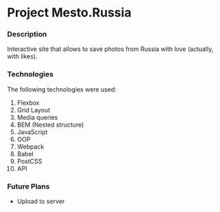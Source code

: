 # Project Mesto.Russia

### Description

Interactive site that allows to save photos from Russia with love (actually, with likes).

### Technologies

The following technologies were used:
1. Flexbox
1. Grid Layout
1. Media queries
1. BEM (Nested structure)
1. JavaScript
1. OOP
1. Webpack
1. Babel
1. PostCSS
1. API

### Future Plans

* Upload to server
